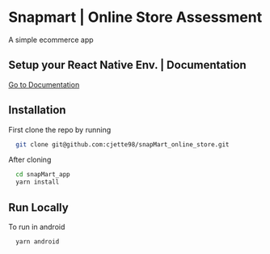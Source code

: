 
# Snapmart | Online Store Assessment

A simple ecommerce app


## Setup your React Native Env. | Documentation

[Go to Documentation](https://reactnative.dev/docs/0.68/environment-setup)




## Installation

First clone the repo by running

```bash
  git clone git@github.com:cjette98/snapMart_online_store.git
```

After cloning

```bash
  cd snapMart_app
  yarn install
```


    
## Run Locally


To run in android

```bash
  yarn android
```

